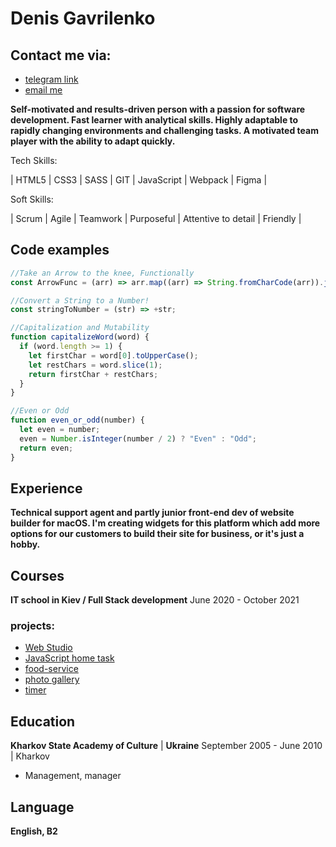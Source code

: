 # Denis Gavrilenko

## Contact me via:

- [telegram link](https://t.me/Denis_1087)
- [email me](mailto:denys.gavrylenko@gmail.com)

**Self-motivated and results-driven person with a passion for software development. Fast learner with analytical skills. Highly adaptable to rapidly changing environments and challenging tasks. A motivated team player with the ability to adapt quickly.**

Tech Skills:

| HTML5 | CSS3 | SASS | GIT | JavaScript | Webpack | Figma |

Soft Skills:

| Scrum | Agile | Teamwork | Purposeful | Attentive to detail | Friendly |

## Code examples

```javascript
//Take an Arrow to the knee, Functionally
const ArrowFunc = (arr) => arr.map((arr) => String.fromCharCode(arr)).join("");

//Convert a String to a Number!
const stringToNumber = (str) => +str;

//Capitalization and Mutability
function capitalizeWord(word) {
  if (word.length >= 1) {
    let firstChar = word[0].toUpperCase();
    let restChars = word.slice(1);
    return firstChar + restChars;
  }
}

//Even or Odd
function even_or_odd(number) {
  let even = number;
  even = Number.isInteger(number / 2) ? "Even" : "Odd";
  return even;
}
```

## Experience

**Technical support agent and partly junior front-end dev of website builder for macOS. I'm creating widgets for this platform which add more options for our customers to build their site for business, or it's just a hobby.**

## Courses

**IT school in Kiev / Full Stack development**
June 2020 - October 2021

### projects:

- [Web Studio](https://denis-gavrilenko0910.github.io/goit-markup-hw-08/)
- [JavaScript home task](https://denis-gavrilenko0910.github.io/goit-js-hw-07/)
- [food-service](https://github.com/denis-gavrilenko0910/goit-js-hw-10-food-service)
- [photo gallery](https://github.com/denis-gavrilenko0910/goit-js-hw-08-gallery)
- [timer](https://github.com/denis-gavrilenko0910/goit-js-hw-11-timer)

## Education

**Kharkov State Academy of Culture** | **Ukraine**
September 2005 - June 2010 | Kharkov

- Management, manager

## Language

**English, B2**
